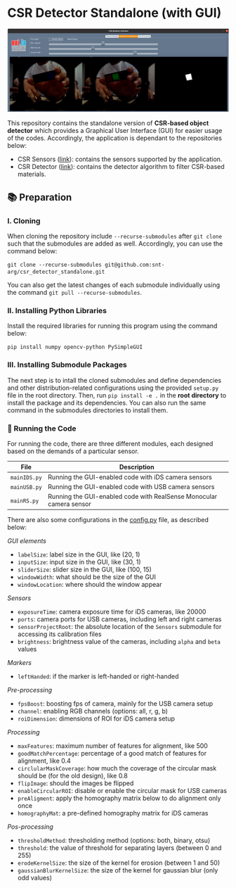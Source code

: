 # CSR Detector Standalone (with GUI)

![Demo](docs/demo.png "Demo")

This repository contains the standalone version of **CSR-based object detector** which provides a Graphical User Interface (GUI) for easier usage of the codes. Accordingly, the application is dependant to the repositories below:

- CSR Sensors ([link](https://github.com/snt-arg/csr_sensors)): contains the sensors supported by the application.
- CSR Detector ([link](https://github.com/snt-arg/csr_detector)): contains the detector algorithm to filter CSR-based materials.

## 📚 Preparation

### I. Cloning

When cloning the repository include `--recurse-submodules` after `git clone` such that the submodules are added as well. Accordingly, you can use the command below:

```
git clone --recurse-submodules git@github.com:snt-arg/csr_detector_standalone.git
```

You can also get the latest changes of each submodule individually using the command `git pull --recurse-submodules`.

### II. Installing Python Libraries

Install the required libraries for running this program using the command below:

```
pip install numpy opencv-python PySimpleGUI
```

### III. Installing Submodule Packages

The next step is to intall the cloned submodules and define dependencies and other distribution-related configurations using the provided `setup.py` file in the root directory. Then, run `pip install -e .` in the **root directory** to install the package and its dependencies. You can also run the same command in the submodules directories to install them.

### 🚀 Running the Code

For running the code, there are three different modules, each designed based on the demands of a particular sensor.

| File | Description  |
| ------------ | ------------ |
| `mainIDS.py` | Running the GUI-enabled code with iDS camera sensors |
| `mainUSB.py` | Running the GUI-enabled code with USB camera sensors |
| `mainRS.py` | Running the GUI-enabled code with RealSense Monocular camera sensor |

There are also some configurations in the [config.py](config.py) file, as described below:

*GUI elements*
- `labelSize`: label size in the GUI, like (20, 1)
- `inputSize`: input size in the GUI, like (30, 1)
- `sliderSize`: slider size in the GUI, like (100, 15)
- `windowWidth`: what should be the size of the GUI
- `windowLocation`: where should the window appear

*Sensors*
- `exposureTime`: camera exposure time for iDS cameras, like 20000
- `ports`: camera ports for USB cameras, including left and right cameras
- `sensorProjectRoot`: the absolute location of the `Sensors` submodule for accessing its calibration files
- `brightness`: brightness value of the cameras, including `alpha` and `beta` values

*Markers*
- `leftHanded`: if the marker is left-handed or right-handed

*Pre-processing*
- `fpsBoost`: boosting fps of camera, mainly for the USB camera setup
- `channel`: enabling RGB channels (options: all, r, g, b)
- `roiDimension`: dimensions of ROI for iDS camera setup

*Processing*
- `maxFeatures`: maximum number of features for alignment, like 500
- `goodMatchPercentage`: percentage of a good match of features for alignment, like 0.4
- `circlularMaskCoverage`: how much the coverage of the circular mask should be (for the old design), like 0.8
- `flipImage`: should the images be flipped
- `enableCircularROI`: disable or enable the circular mask for USB cameras
- `preAligment`: apply the homography matrix below to do alignment only once
- `homographyMat`: a pre-defined homography matrix for iDS cameras

*Pos-processing*
- `thresholdMethod`: thresholding method (options: both, binary, otsu)
- `threshold`: the value of threshold for separating layers (between 0 and 255)
- `erodeKernelSize`: the size of the kernel for erosion (between 1 and 50)
- `gaussianBlurKernelSize`: the size of the kernel for gaussian blur (only odd values)